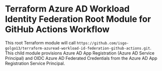 # Terraform Azure AD Workload Identity Federation Root Module for GitHub Actions Workflow 

This root Terraform module will call 
`https://github.com/isgo-golgo13/terraform-azuread-workload-id-federation-github-actions.git`. This child module provisions Azure AD App Registration (Azure AD Service Principal) and OIDC Azure AD Federated Credentials from the Azure AD App Registration Service Principal. 
